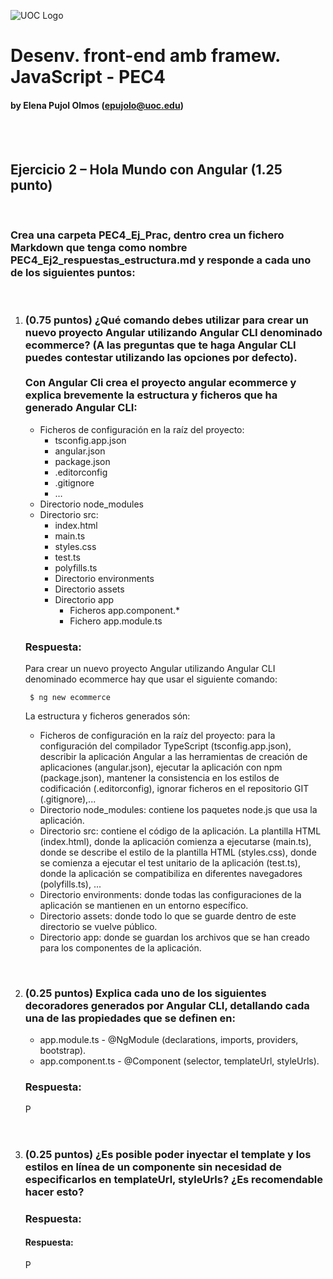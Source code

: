 ![UOC Logo](/images/uoc_masterbrand_2linies_posititiu.jpg)

# Desenv. front-end amb framew. JavaScript - PEC4
#### by Elena Pujol Olmos (epujolo@uoc.edu)

<br><br>

## Ejercicio 2 – Hola Mundo con Angular (1.25 punto)

<br>

### Crea una carpeta PEC4_Ej_Prac, dentro crea un fichero Markdown que tenga como nombre PEC4_Ej2_respuestas_estructura.md y responde a cada uno de los siguientes puntos:

<br>

1. ### (0.75 puntos) ¿Qué comando debes utilizar para crear un nuevo proyecto Angular utilizando Angular CLI denominado ecommerce? (A las preguntas que te haga Angular CLI puedes contestar utilizando las opciones por defecto).<br><br>Con Angular Cli crea el proyecto angular ecommerce y explica brevemente la estructura y ficheros que ha generado Angular CLI:

    * Ficheros de configuración en la raíz del proyecto:
      * tsconfig.app.json
      * angular.json
      * package.json
      * .editorconfig
      * .gitignore
      * …
    * Directorio node_modules
    * Directorio src:
      * index.html
      * main.ts
      * styles.css
      * test.ts
      * polyfills.ts
      * Directorio environments
      * Directorio assets
      * Directorio app
        * Ficheros app.component.*
        * Fichero app.module.ts
  
    ### Respuesta:

    Para crear un nuevo proyecto Angular utilizando Angular CLI denominado ecommerce hay que usar el siguiente comando:

        $ ng new ecommerce

    La estructura y ficheros generados són:
      * Ficheros de configuración en la raíz del proyecto: para la configuración del compilador TypeScript (tsconfig.app.json), describir la aplicación Angular a las herramientas de creación de aplicaciones (angular.json), ejecutar la aplicación con npm (package.json), mantener la consistencia en los estilos de codificación (.editorconfig), ignorar ficheros en el repositorio GIT (.gitignore),...
      * Directorio node_modules: contiene los paquetes node.js que usa la aplicación.
      * Directorio src: contiene el código de la aplicación. La plantilla HTML (index.html), donde la aplicación comienza a ejecutarse (main.ts), donde se describe el estilo de la plantilla HTML (styles.css), donde se comienza a ejecutar el test unitario de la aplicación (test.ts), donde la aplicación se compatibiliza en diferentes navegadores (polyfills.ts), ...
      * Directorio environments: donde todas las configuraciones de la aplicación se mantienen en un entorno específico.
      * Directorio assets: donde todo lo que se guarde dentro de este directorio se vuelve público.
      * Directorio app: donde se guardan los archivos que se han creado para los componentes de la aplicación.

<br>

2. ### (0.25 puntos) Explica cada uno de los siguientes decoradores generados por Angular CLI, detallando cada una de las propiedades que se definen en:

    * app.module.ts - @NgModule (declarations, imports, providers, bootstrap).
    * app.component.ts - @Component (selector, templateUrl, styleUrls).

    ### Respuesta:

    P

<br>

3. ### (0.25 puntos) ¿Es posible poder inyectar el template y los estilos en línea de un componente sin necesidad de especificarlos en templateUrl, styleUrls? ¿Es recomendable hacer esto?
   
    ### Respuesta:
    #### Respuesta:

    P
  
